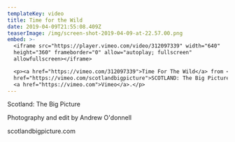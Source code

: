 ```yaml
---
templateKey: video
title: Time for the Wild
date: 2019-04-09T21:55:08.409Z
teaserImage: /img/screen-shot-2019-04-09-at-22.57.00.png
embed: >-
  <iframe src="https://player.vimeo.com/video/312097339" width="640"
  height="360" frameborder="0" allow="autoplay; fullscreen"
  allowfullscreen></iframe>

  <p><a href="https://vimeo.com/312097339">Time For The Wild</a> from <a
  href="https://vimeo.com/scotlandbigpicture">SCOTLAND: The Big Picture</a> on
  <a href="https://vimeo.com">Vimeo</a>.</p>
---
```


Scotland: The Big Picture

Photography and edit by Andrew O'donnell

scotlandbigpicture.com
